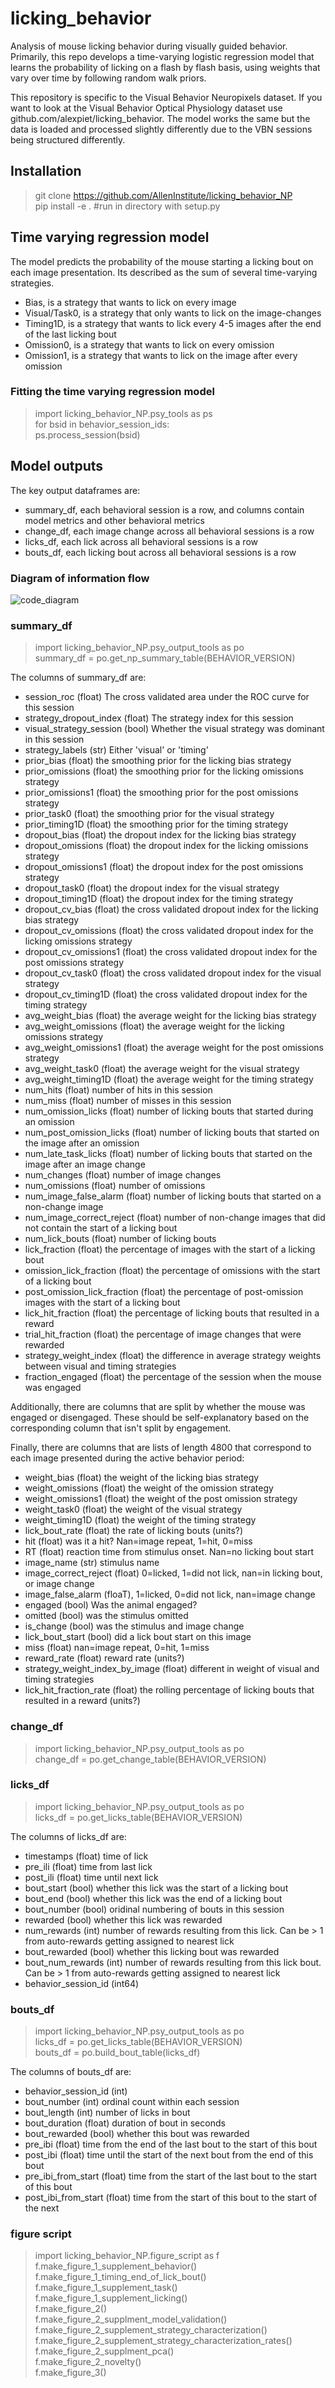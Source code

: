 # licking_behavior
Analysis of mouse licking behavior during visually guided behavior. Primarily, this repo develops a time-varying logistic regression model that learns the probability of licking on a flash by flash basis, using weights that vary over time by following random walk priors. 

This repository is specific to the Visual Behavior Neuropixels dataset. If you want to look at the Visual Behavior Optical Physiology dataset use github.com/alexpiet/licking_behavior. The model works the same but the data is loaded and processed slightly differently due to the VBN sessions being structured differently. 

## Installation
> git clone https://github.com/AllenInstitute/licking_behavior_NP  
> pip install -e . #run in directory with setup.py  

## Time varying regression model

The model predicts the probability of the mouse starting a licking bout on each image presentation. Its described as the sum of several time-varying strategies. 

- Bias, is a strategy that wants to lick on every image
- Visual/Task0, is a strategy that only wants to lick on the image-changes
- Timing1D, is a strategy that wants to lick every 4-5 images after the end of the last licking bout
- Omission0, is a strategy that wants to lick on every omission
- Omission1, is a strategy that wants to lick on the image after every omission

### Fitting the time varying regression model
> import licking_behavior_NP.psy_tools as ps  
> for bsid in behavior_session_ids:  
>    ps.process_session(bsid)  

## Model outputs
The key output dataframes are:

- summary_df, each behavioral session is a row, and columns contain model metrics and other behavioral metrics
- change_df, each image change across all behavioral sessions is a row
- licks_df, each lick across all behavioral sessions is a row
- bouts_df, each licking bout across all behavioral sessions is a row

### Diagram of information flow
![code_diagram](https://user-images.githubusercontent.com/7605170/175404261-4565ab0a-2c82-4215-9840-dffb2b736883.png)

### summary_df
> import licking_behavior_NP.psy_output_tools as po  
> summary_df = po.get_np_summary_table(BEHAVIOR_VERSION)  

The columns of summary_df are: 
- session_roc (float) The cross validated area under the ROC curve for this session  
- strategy_dropout_index (float) The strategy index for this session  
- visual_strategy_session (bool) Whether the visual strategy was dominant in this session  
- strategy_labels (str) Either 'visual' or 'timing'
- prior_bias (float) the smoothing prior for the licking bias strategy  
- prior_omissions (float) the smoothing prior for the licking omissions strategy  
- prior_omissions1 (float) the smoothing prior for the post omissions strategy  
- prior_task0 (float) the smoothing prior for the visual strategy  
- prior_timing1D (float) the smoothing prior for the timing strategy  
- dropout_bias (float) the dropout index for the licking bias strategy  
- dropout_omissions (float) the dropout index for the licking omissions strategy  
- dropout_omissions1 (float) the dropout index for the post omissions strategy  
- dropout_task0 (float) the dropout index for the visual strategy  
- dropout_timing1D (float) the dropout index for the timing strategy  
- dropout_cv_bias (float) the cross validated dropout index for the licking bias strategy  
- dropout_cv_omissions (float) the cross validated dropout index for the licking omissions strategy  
- dropout_cv_omissions1 (float) the cross validated dropout index for the post omissions strategy  
- dropout_cv_task0 (float) the cross validated dropout index for the visual strategy  
- dropout_cv_timing1D (float) the cross validated dropout index for the timing strategy  
- avg_weight_bias (float) the average weight for the licking bias strategy  
- avg_weight_omissions (float) the average weight for the licking omissions strategy  
- avg_weight_omissions1 (float) the average weight for the post omissions strategy  
- avg_weight_task0 (float) the average weight for the visual strategy  
- avg_weight_timing1D (float) the average weight for the timing strategy  
- num_hits (float) number of hits in this session  
- num_miss (float) number of misses in this session  
- num_omission_licks (float) number of licking bouts that started during an omission  
- num_post_omission_licks (float) number of licking bouts that started on the image after an omission  
- num_late_task_licks (float) number of licking bouts that started on the image after an image change
- num_changes (float) number of image changes  
- num_omissions (float) number of omissions  
- num_image_false_alarm (float) number of licking bouts that started on a non-change image
- num_image_correct_reject (float) number of non-change images that did not contain the start of a licking bout  
- num_lick_bouts (float) number of licking bouts
- lick_fraction (float) the percentage of images with the start of a licking bout
- omission_lick_fraction (float) the percentage of omissions with the start of a licking bout
- post_omission_lick_fraction (float) the percentage of post-omission images with the start of a licking bout 
- lick_hit_fraction (float) the percentage of licking bouts that resulted in a reward  
- trial_hit_fraction (float) the percentage of image changes that were rewarded  
- strategy_weight_index (float) the difference in average strategy weights between visual and timing strategies  
- fraction_engaged (float) the percentage of the session when the mouse was engaged

Additionally, there are columns that are split by whether the mouse was engaged or disengaged. These should be self-explanatory based on the corresponding column that isn't split by engagement. 

Finally, there are columns that are lists of length 4800 that correspond to each image presented during the active behavior period:  
- weight_bias (float) the weight of the licking bias strategy  
- weight_omissions (float) the weight of the omission strategy  
- weight_omissions1 (float) the weight of the post omission strategy  
- weight_task0 (float) the weight of the visual strategy  
- weight_timing1D (float) the weight of the timing strategy  
- lick_bout_rate (float) the rate of licking bouts (units?)  
- hit (float) was it a hit? Nan=image repeat, 1=hit, 0=miss  
- RT (float) reaction time from stimulus onset. Nan=no licking bout start
- image_name (str) stimulus name  
- image_correct_reject (float) 0=licked, 1=did not lick, nan=in licking bout, or image change
- image_false_alarm (floaT), 1=licked, 0=did not lick, nan=image change
- engaged (bool) Was the animal engaged?  
- omitted (bool) was the stimulus omitted  
- is_change (bool) was the stimulus and image change  
- lick_bout_start (bool) did a lick bout start on this image  
- miss (float) nan=image repeat, 0=hit, 1=miss  
- reward_rate (float) reward rate (units?)  
- strategy_weight_index_by_image (float) different in weight of visual and timing strategies  
- lick_hit_fraction_rate (float) the rolling percentage of licking bouts that resulted in a reward (units?)  


### change_df
> import licking_behavior_NP.psy_output_tools as po  
> change_df = po.get_change_table(BEHAVIOR_VERSION)  

### licks_df
> import licking_behavior_NP.psy_output_tools as po  
> licks_df = po.get_licks_table(BEHAVIOR_VERSION)  

The columns of licks_df are:  
- timestamps  (float) time of lick  
- pre_ili (float) time from last lick  
- post_ili (float) time until next lick  
- bout_start (bool) whether this lick was the start of a licking bout  
- bout_end (bool) whether this lick was the end of a licking bout  
- bout_number (bool) oridinal numbering of bouts in this session  
- rewarded (bool) whether this lick was rewarded  
- num_rewards (int) number of rewards resulting from this lick. Can be > 1 from auto-rewards getting assigned to nearest lick  
- bout_rewarded (bool) whether this licking bout was rewarded  
- bout_num_rewards (int) number of rewards resulting from this lick bout. Can be > 1 from auto-rewards getting assigned to nearest lick  
- behavior_session_id (int64)   

### bouts_df
> import licking_behavior_NP.psy_output_tools as po  
> licks_df = po.get_licks_table(BEHAVIOR_VERSION)  
> bouts_df = po.build_bout_table(licks_df)  

The columns of bouts_df are:   
- behavior_session_id (int)  
- bout_number (int)           ordinal count within each session  
- bout_length (int)           number of licks in bout  
- bout_duration (float)       duration of bout in seconds  
- bout_rewarded (bool)        whether this bout was rewarded  
- pre_ibi (float)             time from the end of the last bout to the start of this bout  
- post_ibi (float)            time until the start of the next bout from the end of this bout  
- pre_ibi_from_start (float)  time from the start of the last bout to the start of this bout  
- post_ibi_from_start (float) time from the start of this bout to the start of the next  

### figure script
> import licking_behavior_NP.figure_script as f  
> f.make_figure_1_supplement_behavior()  
> f.make_figure_1_timing_end_of_lick_bout()  
> f.make_figure_1_supplement_task()  
> f.make_figure_1_supplement_licking()  
> f.make_figure_2()  
> f.make_figure_2_supplment_model_validation()  
> f.make_figure_2_supplement_strategy_characterization()  
> f.make_figure_2_supplement_strategy_characterization_rates()  
> f.make_figure_2_supplment_pca()  
> f.make_figure_2_novelty()  
> f.make_figure_3()  





